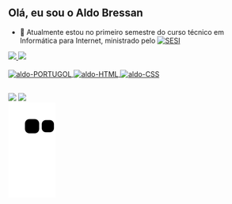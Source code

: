 <h2>Olá, eu sou o Aldo Bressan</h2>

- 🌱 Atualmente estou no primeiro semestre do curso técnico em Informática para Internet, ministrado pelo <a href="https://cursos.sesisenai.org.br/detalhes/tecnico-em-informatica-para-internet/30078"><img width="100" id="logo-site" src="https://cursos.sesisenai.org.br/images/logos/sesi-senai.webp" alt="SESI" class="mr-2 mb-1">


<div style="display: inline_block">
  <a href="https://www.linkedin.com/in/aldo-bressan">
  <img width="48%" src="https://github-readme-stats.vercel.app/api?username=AldoBre&show_icons=true&theme=dark&include_all_commits=true&count_private=true"/>
  <img width="48%" src="https://github-readme-stats.vercel.app/api/top-langs/?username=AldoBre&layout=compact&langs_count=7&theme=dark"/>
</div>
  
  <div style="display: inline_block"><br>
  <img align="center" alt="aldo-PORTUGOL" height="50" width="55" src="https://user-images.githubusercontent.com/54821932/135734552-aa00d62e-973b-4280-8017-c2ecc13e3692.png">
  <img align="center" alt="aldo-HTML" height="50" width="55" src="https://cdn.jsdelivr.net/gh/devicons/devicon/icons/html5/html5-original-wordmark.svg">
  <img align="center" alt="aldo-CSS" height="50" width="55" src="https://cdn.jsdelivr.net/gh/devicons/devicon/icons/css3/css3-original-wordmark.svg">
</div>  
  
##
  
  <a href ="mailto:aldobresssan@hotmail.com"><img src="https://img.icons8.com/fluency/48/000000/gmail.png"></a>
  <a href="https://www.linkedin.com/in/aldo-bressan" target="_blank"><img src="https://img.icons8.com/color/48/000000/linkedin.png"></a>   
  ![Snake animation](https://github.com/rafaballerini/rafaballerini/blob/output/github-contribution-grid-snake.svg)
 
